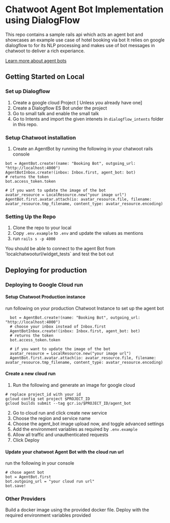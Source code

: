 # Chatwoot Agent Bot Implementation using DialogFlow

This repo contains a sample rails api which acts an agent bot and showcases an example use case of hotel booking via bot
It relies on google dialogflow to for its NLP processing and makes use of bot messages in chatwoot to deliver a rich experiance. 

[Learn more about agent bots](https://github.com/chatwoot/chatwoot/wiki/Building-on-Top-of-Chatwoot:-Agent-Bots)


## Getting Started on Local

### Set up Dialogflow

1) Create a google cloud Project [ Unless you already have one]
2) Create a Dialogflow ES Bot under the project
3) Go to small talk and enable the small talk
4) Go to Intents and import the given intenets in `dialogflow_intents` folder in this repo. 
   
### Setup Chatwoot installation
1) Create an AgentBot by running the following in your chatwoot rails console
```
bot = AgentBot.create!(name: "Booking Bot", outgoing_url: "http://localhost:4000")
AgentBotInbox.create!(inbox: Inbox.first, agent_bot: bot)
# returns the token
bot.access_token.token

# if you want to update the image of the bot
avatar_resource = LocalResource.new("your image url")
AgentBot.first.avatar.attach(io: avatar_resource.file, filename: avatar_resource.tmp_filename, content_type: avatar_resource.encoding)
```   
### Setting Up the Repo 
1) Clone the repo to your local
2) Copy `.env.example` to `.env` and update the values as mentions
3) run `rails s -p 4000`


You should be able to connect to the agent Bot from 'localchatwooturl/widget_tests` and test the bot out

## Deploying for production


### Deploying to Google Cloud run
#### Setup Chatwoot Production instance
run following on your production Chatwoot Instance to set up the agent bot

```
  bot = AgentBot.create!(name: "Booking Bot", outgoing_url: "http://localhost:4000")
  # choose your inbox instead of Inbox.first
  AgentBotInbox.create!(inbox: Inbox.first, agent_bot: bot)
  # returns the token
  bot.access_token.token

  # if you want to update the image of the bot
  avatar_resource = LocalResource.new("your image url")
  AgentBot.first.avatar.attach(io: avatar_resource.file, filename: avatar_resource.tmp_filename, content_type: avatar_resource.encoding)
```


#### Create a new cloud run 

1) Run the following and generate an image for google cloud
```
# replace project_id with your id
gcloud config set project $PROJECT_ID
gcloud builds submit --tag gcr.io/$PROJECT_ID/agent_bot
```
2) Go to cloud run and click create new service
3) Choose the region and service name
4) Choose the agent_bot image upload now, and toggle advanced settings 
5) Add the environment variables as required by `.env.example`
6) Allow all traffic and unauthenticated requests
7) Click Deploy 

#### Update your chatwoot Agent Bot with the cloud run url
run the following in your console 
```
# chose agent bot
bot = AgentBot.first
bot.outgoing_url = "your cloud run url"
bot.save!
```

### Other Providers

Build a docker image using the provided docker file.  Deploy with the required environment variables provided